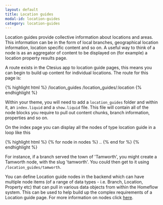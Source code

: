 ```yaml
---
layout: default
title: Location guides
modal-id: location-guides
category: location-guides
---
```

Location guides provide collective information about locations and areas. This information can be in the form of local branches, geographical location information, location specific content and so on. A useful way to think of a node is as an aggregator of content to be displayed on (for example) a location property results page.

A route exists in the Ctesius app to location guide pages, this means you can begin to build up content for individual locations. The route for this page is:

{% highlight html %}
/location_guides
/location_guides/:location
{% endhighlight %}

Within your theme, you will need to add a ``location_guides`` folder and within it, an ``index.liquid`` and a ``show.liquid`` file. This file will contain all of the node blocks you require to pull out content chunks, branch information, properties and so on.

On the index page you can display all the nodes of type location guide in a loop like this

{% highlight html %}
  {% for node in nodes %}
    ..
  {% end for %}
{% endhighlight %}

For instance, if a branch served the town of 'Tamworth', you might create a Tamworth node, with the slug 'tamworth'. You could then get to it using ``/location_guides/tamworth``.

You can define Location guide nodes in the backend which can have multiple node items (of a range of data types - i.e. Branch, Location, Property etc) that can pull in various data objects from within the Homeflow system. This can be used to help build up the complex requirements of a Location guide page. For more information on nodes click [here](/nodes).
